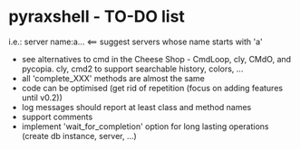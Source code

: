 pyraxshell - TO-DO list
======

  i.e.: server name:a<TAB>... <== suggest servers whose name starts with 'a'
* see alternatives to cmd in the Cheese Shop - CmdLoop, cly, CMdO, and pycopia. cly, cmd2 to support
  searchable history, colors, ...
* all 'complete_XXX' methods are almost the same
* code can be optimised (get rid of repetition (focus on adding features until v0.2))
* log messages should report at least class and method names
* support comments
* implement 'wait_for_completion' option for long lasting operations (create db instance, server, ...)
